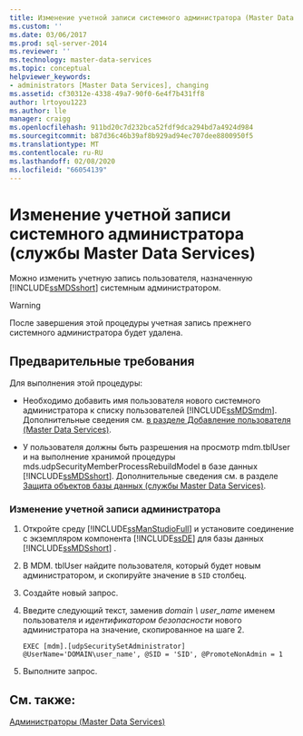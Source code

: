 ```yaml
---
title: Изменение учетной записи системного администратора (Master Data Services) | Документация Майкрософт
ms.custom: ''
ms.date: 03/06/2017
ms.prod: sql-server-2014
ms.reviewer: ''
ms.technology: master-data-services
ms.topic: conceptual
helpviewer_keywords:
- administrators [Master Data Services], changing
ms.assetid: cf30312e-4338-49a7-90f0-6e4f7b431ff8
author: lrtoyou1223
ms.author: lle
manager: craigg
ms.openlocfilehash: 911bd20c7d232bca52fdf9dca294bd7a4924d984
ms.sourcegitcommit: b87d36c46b39af8b929ad94ec707dee8800950f5
ms.translationtype: MT
ms.contentlocale: ru-RU
ms.lasthandoff: 02/08/2020
ms.locfileid: "66054139"
---
```

# <a name="change-the-system-administrator-account-master-data-services"></a>Изменение учетной записи системного администратора (службы Master Data Services)
  Можно изменить учетную запись пользователя, назначенную [!INCLUDE[ssMDSshort](../includes/ssmdsshort-md.md)] системным администратором.  
  
> [!WARNING]  
>  После завершения этой процедуры учетная запись прежнего системного администратора будет удалена.  
  
## <a name="prerequisites"></a>Предварительные требования  
 Для выполнения этой процедуры:  
  
-   Необходимо добавить имя пользователя нового системного администратора к списку пользователей [!INCLUDE[ssMDSmdm](../includes/ssmdsmdm-md.md)]. Дополнительные сведения см. [в разделе Добавление пользователя &#40;Master Data Services&#41;](add-a-user-master-data-services.md).  
  
-   У пользователя должны быть разрешения на просмотр mdm.tblUser и на выполнение хранимой процедуры mds.udpSecurityMemberProcessRebuildModel в базе данных [!INCLUDE[ssMDSshort](../includes/ssmdsshort-md.md)]. Дополнительные сведения см. в разделе [Защита объектов базы данных (службы Master Data Services)](../../2014/master-data-services/database-object-security-master-data-services.md).  
  
### <a name="to-change-the-administrator-account"></a>Изменение учетной записи администратора  
  
1.  Откройте среду [!INCLUDE[ssManStudioFull](../includes/ssmanstudiofull-md.md)] и установите соединение с экземпляром компонента [!INCLUDE[ssDE](../includes/ssde-md.md)] для базы данных [!INCLUDE[ssMDSshort](../includes/ssmdsshort-md.md)] .  
  
2.  В MDM. tblUser найдите пользователя, который будет новым администратором, и скопируйте значение в `SID` столбец.  
  
3.  Создайте новый запрос.  
  
4.  Введите следующий текст, заменив *domain \ user_name* именем пользователя и *идентификатором безопасности* нового администратора на значение, скопированное на шаге 2.  
  
    ```  
    EXEC [mdm].[udpSecuritySetAdministrator] @UserName='DOMAIN\user_name', @SID = 'SID', @PromoteNonAdmin = 1  
    ```  
  
5.  Выполните запрос.  
  
## <a name="see-also"></a>См. также:  
 [Администраторы &#40;Master Data Services&#41;](../../2014/master-data-services/administrators-master-data-services.md)  
  
  
